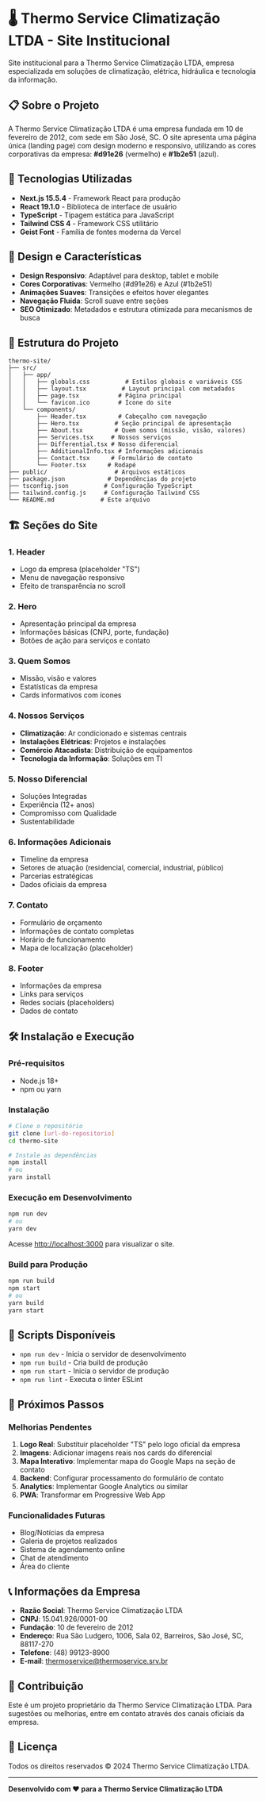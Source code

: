 # 🌡️ Thermo Service Climatização LTDA - Site Institucional

Site institucional para a Thermo Service Climatização LTDA, empresa especializada em soluções de climatização, elétrica, hidráulica e tecnologia da informação.

## 📋 Sobre o Projeto

A Thermo Service Climatização LTDA é uma empresa fundada em 10 de fevereiro de 2012, com sede em São José, SC. O site apresenta uma página única (landing page) com design moderno e responsivo, utilizando as cores corporativas da empresa: **#d91e26** (vermelho) e **#1b2e51** (azul).

## 🚀 Tecnologias Utilizadas

- **Next.js 15.5.4** - Framework React para produção
- **React 19.1.0** - Biblioteca de interface de usuário
- **TypeScript** - Tipagem estática para JavaScript
- **Tailwind CSS 4** - Framework CSS utilitário
- **Geist Font** - Família de fontes moderna da Vercel

## 🎨 Design e Características

- **Design Responsivo**: Adaptável para desktop, tablet e mobile
- **Cores Corporativas**: Vermelho (#d91e26) e Azul (#1b2e51)
- **Animações Suaves**: Transições e efeitos hover elegantes
- **Navegação Fluida**: Scroll suave entre seções
- **SEO Otimizado**: Metadados e estrutura otimizada para mecanismos de busca

## 📁 Estrutura do Projeto

```
thermo-site/
├── src/
│   ├── app/
│   │   ├── globals.css          # Estilos globais e variáveis CSS
│   │   ├── layout.tsx          # Layout principal com metadados
│   │   ├── page.tsx           # Página principal
│   │   └── favicon.ico        # Ícone do site
│   └── components/
│       ├── Header.tsx         # Cabeçalho com navegação
│       ├── Hero.tsx          # Seção principal de apresentação
│       ├── About.tsx         # Quem somos (missão, visão, valores)
│       ├── Services.tsx     # Nossos serviços
│       ├── Differential.tsx # Nosso diferencial
│       ├── AdditionalInfo.tsx # Informações adicionais
│       ├── Contact.tsx      # Formulário de contato
│       └── Footer.tsx      # Rodapé
├── public/                   # Arquivos estáticos
├── package.json            # Dependências do projeto
├── tsconfig.json          # Configuração TypeScript
├── tailwind.config.js     # Configuração Tailwind CSS
└── README.md             # Este arquivo
```

## 🏗️ Seções do Site

### 1. **Header**
- Logo da empresa (placeholder "TS")
- Menu de navegação responsivo
- Efeito de transparência no scroll

### 2. **Hero**
- Apresentação principal da empresa
- Informações básicas (CNPJ, porte, fundação)
- Botões de ação para serviços e contato

### 3. **Quem Somos**
- Missão, visão e valores
- Estatísticas da empresa
- Cards informativos com ícones

### 4. **Nossos Serviços**
- **Climatização**: Ar condicionado e sistemas centrais
- **Instalações Elétricas**: Projetos e instalações
- **Comércio Atacadista**: Distribuição de equipamentos
- **Tecnologia da Informação**: Soluções em TI

### 5. **Nosso Diferencial**
- Soluções Integradas
- Experiência (12+ anos)
- Compromisso com Qualidade
- Sustentabilidade

### 6. **Informações Adicionais**
- Timeline da empresa
- Setores de atuação (residencial, comercial, industrial, público)
- Parcerias estratégicas
- Dados oficiais da empresa

### 7. **Contato**
- Formulário de orçamento
- Informações de contato completas
- Horário de funcionamento
- Mapa de localização (placeholder)

### 8. **Footer**
- Informações da empresa
- Links para serviços
- Redes sociais (placeholders)
- Dados de contato

## 🛠️ Instalação e Execução

### Pré-requisitos
- Node.js 18+ 
- npm ou yarn

### Instalação
```bash
# Clone o repositório
git clone [url-do-repositorio]
cd thermo-site

# Instale as dependências
npm install
# ou
yarn install
```

### Execução em Desenvolvimento
```bash
npm run dev
# ou
yarn dev
```

Acesse [http://localhost:3000](http://localhost:3000) para visualizar o site.

### Build para Produção
```bash
npm run build
npm start
# ou
yarn build
yarn start
```

## 📝 Scripts Disponíveis

- `npm run dev` - Inicia o servidor de desenvolvimento
- `npm run build` - Cria build de produção
- `npm run start` - Inicia o servidor de produção
- `npm run lint` - Executa o linter ESLint

## 🎯 Próximos Passos

### Melhorias Pendentes
1. **Logo Real**: Substituir placeholder "TS" pelo logo oficial da empresa
2. **Imagens**: Adicionar imagens reais nos cards do diferencial
3. **Mapa Interativo**: Implementar mapa do Google Maps na seção de contato
4. **Backend**: Configurar processamento do formulário de contato
5. **Analytics**: Implementar Google Analytics ou similar
6. **PWA**: Transformar em Progressive Web App

### Funcionalidades Futuras
- Blog/Notícias da empresa
- Galeria de projetos realizados
- Sistema de agendamento online
- Chat de atendimento
- Área do cliente

## 📞 Informações da Empresa

- **Razão Social**: Thermo Service Climatização LTDA
- **CNPJ**: 15.041.926/0001-00
- **Fundação**: 10 de fevereiro de 2012
- **Endereço**: Rua São Ludgero, 1006, Sala 02, Barreiros, São José, SC, 88117-270
- **Telefone**: (48) 99123-8900
- **E-mail**: thermoservice@thermoservice.srv.br

## 🤝 Contribuição

Este é um projeto proprietário da Thermo Service Climatização LTDA. Para sugestões ou melhorias, entre em contato através dos canais oficiais da empresa.

## 📄 Licença

Todos os direitos reservados © 2024 Thermo Service Climatização LTDA.

---

**Desenvolvido com ❤️ para a Thermo Service Climatização LTDA**
